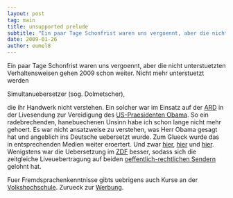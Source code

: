```yaml
---
layout: post
tag: main
title: unsupported prelude
subtitle: "Ein paar Tage Schonfrist waren uns vergoennt, aber die nicht unterstuetzten Verhaltensweisen gehen 2009 schon weiter. Nicht mehr unterstuetzt werdennnSimultanuebersetzer (sog. Dolmetscher),nndie ihr Handwerk nicht verstehen. Ein solcher war im Einsatz&hellip;"
date: 2009-01-26
author: eumel8
---
```


Ein paar Tage Schonfrist waren uns vergoennt, aber die nicht unterstuetzten Verhaltensweisen gehen 2009 schon weiter. Nicht mehr unterstuetzt werden

Simultanuebersetzer (sog. Dolmetscher),

die ihr Handwerk nicht verstehen. Ein solcher war im Einsatz auf der <a href="http://www.ard.de/">ARD</a> in der Livesendung zur Vereidigung des <a href="http://www.whitehouse.gov/">US-Praesidenten Obama</a>. 
So ein radebrechenden, hanebuechenen Unsinn habe ich schon lange nicht mehr gehoert. Es war nicht ansatzweise zu verstehen, was Herr Obama gesagt hat und angeblich ins Deutsche uebersetzt wurde. Zum Glueck wurde das in entsprechenden Medien weiter eroertert. 
Und zwar <a href="http://www.rp-online.de/public/article/gesellschaft/medien/663575/Obama-im-TV-ARD-und-ZDF-nicht-im-Bilde.html">hier</a>, <a href="http://www.netzeitung.de/medien/1256557.html">hier</a> und <a href="http://www.ariva.de/Miese_Uebersetzung_von_Obamas_Rede_auf_ARD_t364013">hier</a>.
Wenigstens war die Uebersetzung im <a href="http://www.zdf.de">ZDF</a> besser, sodass sich die zeitgleiche Liveuebertragung auf beiden <a href="http://www.gez.de/">oeffentlich-rechtlichen Sendern</a> gelohnt hat. 

Fuer Fremdsprachenkenntnisse gibts uebrigens auch Kurse an der <a href="http://www.bad-homburg.de/vhs/">Volkshochschule</a>. Zurueck zur <a href="http://www.youtube.com/watch?v=pPN3a0R3iEk">Werbung</a>.
